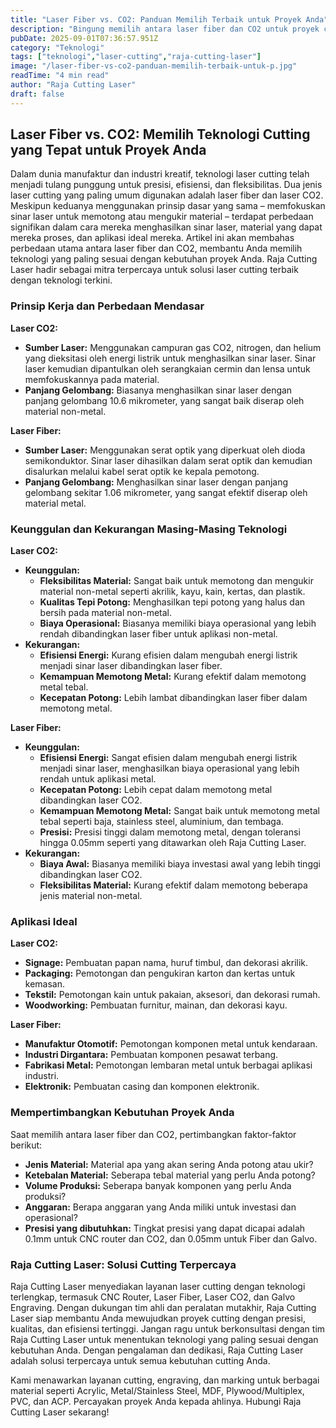 ```yaml
---
title: "Laser Fiber vs. CO2: Panduan Memilih Terbaik untuk Proyek Anda"
description: "Bingung memilih antara laser fiber dan CO2 untuk proyek cutting Anda? Pelajari perbedaan mendasar, keunggulan, dan aplikasinya untuk hasil terbaik. Percayakan kebutuhan cutting Anda pada Raja Cutting Laser."
pubDate: 2025-09-01T07:36:57.951Z
category: "Teknologi"
tags: ["teknologi","laser-cutting","raja-cutting-laser"]
image: "/laser-fiber-vs-co2-panduan-memilih-terbaik-untuk-p.jpg"
readTime: "4 min read"
author: "Raja Cutting Laser"
draft: false
---
```


## Laser Fiber vs. CO2: Memilih Teknologi Cutting yang Tepat untuk Proyek Anda

Dalam dunia manufaktur dan industri kreatif, teknologi laser cutting telah menjadi tulang punggung untuk presisi, efisiensi, dan fleksibilitas. Dua jenis laser cutting yang paling umum digunakan adalah laser fiber dan laser CO2. Meskipun keduanya menggunakan prinsip dasar yang sama – memfokuskan sinar laser untuk memotong atau mengukir material – terdapat perbedaan signifikan dalam cara mereka menghasilkan sinar laser, material yang dapat mereka proses, dan aplikasi ideal mereka. Artikel ini akan membahas perbedaan utama antara laser fiber dan CO2, membantu Anda memilih teknologi yang paling sesuai dengan kebutuhan proyek Anda. Raja Cutting Laser hadir sebagai mitra terpercaya untuk solusi laser cutting terbaik dengan teknologi terkini.

### Prinsip Kerja dan Perbedaan Mendasar

**Laser CO2:**

*   **Sumber Laser:** Menggunakan campuran gas CO2, nitrogen, dan helium yang dieksitasi oleh energi listrik untuk menghasilkan sinar laser. Sinar laser kemudian dipantulkan oleh serangkaian cermin dan lensa untuk memfokuskannya pada material.
*   **Panjang Gelombang:** Biasanya menghasilkan sinar laser dengan panjang gelombang 10.6 mikrometer, yang sangat baik diserap oleh material non-metal.

**Laser Fiber:**

*   **Sumber Laser:** Menggunakan serat optik yang diperkuat oleh dioda semikonduktor. Sinar laser dihasilkan dalam serat optik dan kemudian disalurkan melalui kabel serat optik ke kepala pemotong.
*   **Panjang Gelombang:** Menghasilkan sinar laser dengan panjang gelombang sekitar 1.06 mikrometer, yang sangat efektif diserap oleh material metal.

### Keunggulan dan Kekurangan Masing-Masing Teknologi

**Laser CO2:**

*   **Keunggulan:**
    *   **Fleksibilitas Material:** Sangat baik untuk memotong dan mengukir material non-metal seperti akrilik, kayu, kain, kertas, dan plastik.
    *   **Kualitas Tepi Potong:** Menghasilkan tepi potong yang halus dan bersih pada material non-metal.
    *   **Biaya Operasional:** Biasanya memiliki biaya operasional yang lebih rendah dibandingkan laser fiber untuk aplikasi non-metal.
*   **Kekurangan:**
    *   **Efisiensi Energi:** Kurang efisien dalam mengubah energi listrik menjadi sinar laser dibandingkan laser fiber.
    *   **Kemampuan Memotong Metal:** Kurang efektif dalam memotong metal tebal.
    *   **Kecepatan Potong:** Lebih lambat dibandingkan laser fiber dalam memotong metal.

**Laser Fiber:**

*   **Keunggulan:**
    *   **Efisiensi Energi:** Sangat efisien dalam mengubah energi listrik menjadi sinar laser, menghasilkan biaya operasional yang lebih rendah untuk aplikasi metal.
    *   **Kecepatan Potong:** Lebih cepat dalam memotong metal dibandingkan laser CO2.
    *   **Kemampuan Memotong Metal:** Sangat baik untuk memotong metal tebal seperti baja, stainless steel, aluminium, dan tembaga.
    *   **Presisi:** Presisi tinggi dalam memotong metal, dengan toleransi hingga 0.05mm seperti yang ditawarkan oleh Raja Cutting Laser.
*   **Kekurangan:**
    *   **Biaya Awal:** Biasanya memiliki biaya investasi awal yang lebih tinggi dibandingkan laser CO2.
    *   **Fleksibilitas Material:** Kurang efektif dalam memotong beberapa jenis material non-metal.

### Aplikasi Ideal

**Laser CO2:**

*   **Signage:** Pembuatan papan nama, huruf timbul, dan dekorasi akrilik.
*   **Packaging:** Pemotongan dan pengukiran karton dan kertas untuk kemasan.
*   **Tekstil:** Pemotongan kain untuk pakaian, aksesori, dan dekorasi rumah.
*   **Woodworking:** Pembuatan furnitur, mainan, dan dekorasi kayu.

**Laser Fiber:**

*   **Manufaktur Otomotif:** Pemotongan komponen metal untuk kendaraan.
*   **Industri Dirgantara:** Pembuatan komponen pesawat terbang.
*   **Fabrikasi Metal:** Pemotongan lembaran metal untuk berbagai aplikasi industri.
*   **Elektronik:** Pembuatan casing dan komponen elektronik.

### Mempertimbangkan Kebutuhan Proyek Anda

Saat memilih antara laser fiber dan CO2, pertimbangkan faktor-faktor berikut:

*   **Jenis Material:** Material apa yang akan sering Anda potong atau ukir?
*   **Ketebalan Material:** Seberapa tebal material yang perlu Anda potong?
*   **Volume Produksi:** Seberapa banyak komponen yang perlu Anda produksi?
*   **Anggaran:** Berapa anggaran yang Anda miliki untuk investasi dan operasional?
*   **Presisi yang dibutuhkan:** Tingkat presisi yang dapat dicapai adalah 0.1mm untuk CNC router dan CO2, dan 0.05mm untuk Fiber dan Galvo.

### Raja Cutting Laser: Solusi Cutting Terpercaya

Raja Cutting Laser menyediakan layanan laser cutting dengan teknologi terlengkap, termasuk CNC Router, Laser Fiber, Laser CO2, dan Galvo Engraving. Dengan dukungan tim ahli dan peralatan mutakhir, Raja Cutting Laser siap membantu Anda mewujudkan proyek cutting dengan presisi, kualitas, dan efisiensi tertinggi. Jangan ragu untuk berkonsultasi dengan tim Raja Cutting Laser untuk menentukan teknologi yang paling sesuai dengan kebutuhan Anda. Dengan pengalaman dan dedikasi, Raja Cutting Laser adalah solusi terpercaya untuk semua kebutuhan cutting Anda.

Kami menawarkan layanan cutting, engraving, dan marking untuk berbagai material seperti Acrylic, Metal/Stainless Steel, MDF, Plywood/Multiplex, PVC, dan ACP. Percayakan proyek Anda kepada ahlinya. Hubungi Raja Cutting Laser sekarang!